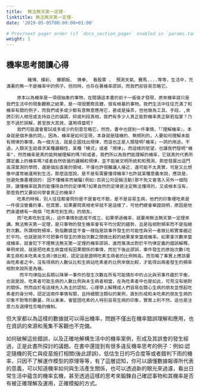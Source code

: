```yaml
---
title:  無法無天第一定理-
linktitle: 無法無天第一定理-
date: '2019-05-05T00:00:00+01:00'

# Prev/next pager order (if `docs_section_pager` enabled in `params.toml`)
weight: 1
---
```


## 機率思考閱讀心得

            賭博、摸彩、 擲銅板、 猜拳、 看股票 、 預測天氣、賽馬....等等，生活中，充滿著的無一不是機率中的例子。但同時，也存在著機率謬誤，而我們卻容易忽略它。
        
        原本以為機率是一項很抽象的事物，在閱讀這本書的前十一張後才發現，原來機率就只是我們生活中的現象觀察之結果，是一項很實際具體，很有根基的事物。我們生活中往往充滿了和機率有關的例子，而我們或多或少都有意無意應用它，甚或是操弄，但他做為工具、手段，,來誘引別人相信或支持自己的論調，抑或判段真相，我們有多少人真正能對機率真正聊若指掌？乃至不過於誤解，甚至放大其效，運用得當呢?
        我們可能還會嘗試或多或少的刻意忽略它。然而，書中也提到一件事情，「『理解機率』，本身就是個矛盾的詞」，因為，機率是如何呈現，本身就是隨機的、無規則的，人要如何理解未能有規律的事情，為一個方法，就是企圖找出規律，而這也正是人類發明｢機率」一詞的用途。不過，人類天生就尋求某種邏輯性，某種「模式」或者「規律」，而這樣的慾望，也讓我們發明"機率"，然而機率是真的能夠被理解的嗎?抑或者，我們所以為我們能理解的機率，它就真的代表所謂定義上的機率嗎?或者自然依循的邏輯和規律，並不能被文明所統和和預測，那麼發展出這門高深莫測的學問，還是個反直覺的領域，不僅也許很難讓人接近，還可能不太真實，可是又比想像中還常被運用到生活。那麼這麼說，是不是有需要懂得機率?也許就某種意義來說，應該是，但避免像書裡說的: 因不懂機率而被騙(例如:百貨公司促銷活動)那不免又會落入另外一個陷阱，讀懂機率就真的能懂得自然的定律嗎?如果自然的定律是注定無法懂得的，又或根本沒有，那麼我們又要如何學會真正的機率?
        吃素的時候，別人往往都會問你是不是會吃不飽，是不是容易生病，他們的印象裡吃素是一件很沒營養的事，但其實，如果要問真相老早就不是這樣了，可他們總會舉證說明，原因是他們身邊總有一兩個「吃素吃到生病」的朋友。
        而｢吃素吃到生病」，這件事情到底成不成立，如果學過機率，就要用無法無天第一定理來講。無法無天第一定理，是只事物的發生機率會有平均分配的趨勢，且是指相對頻率而不是指絕對次數。所謂相對頻率，勢指數據並不會一樣指是該事件發生的可能性與另一者做比較實會趨近於平均，也就是說不可把事件發生的原始次數之間做比較的結果拿來當成機率。如果拿次數來當成機率，就會犯下不理無法無天第一定理的機率謬誤，進而推演出對於平均律定義的錯誤解釋。舉例來說，就是把吃素生病當成有因果關係的事情，而犯下後此謬誤，事件發生的原始次數(吃素生病和未吃素未生病)做比較，認定這是證明吃素生病者的比例稍高。而忽略了事實上應該要由吃素者之中，沒有得病的人數佔比和生病站吃素者的比例來做比較，才能得出兩者發生的頻率相對來說所差為幾。
         而平均律指出長期以降單一事件的發生次數在所有可能情形中的占比與另事件趨於平衡，也就是說，吃素者可能生病的人數比例與未生病者相當，在為吃素者中也是如此，可見沒有絕對的關係。然而由於有這樣先入為主的認知，心理學上解釋成人們容易在關心生病的朋友並想起吃素者的身分時，認定這兩件事情有關，且持續關注類似的案例，直到形成和未吃素的朋友生病的印象不對等的數量，所以漸漸，會堅固吃素的人特別容易生病的印象，實質上則不然。這也是注意力及選擇性忽略的機制。
但大家都以為這樣的數據就可以得出機率，問題不僅出在機率錯誤理解和應用，也在資訊的來源和蒐集不客觀也不完備。

如何破解這些錯誤，以及正確地解構生活中的機率案例，形成及其誤會的發生經過，正是此書所探討的議題。在書中還提到有很多違反機率思考的例子：例如:認定隨機的死亡與疫苗施打相關(後此謬誤)，低估生日的巧合度等或者錯判下雨的機率，只因不了解運作模型的原理等等，有了這層認知，你可以讀懂數據報導所代表的意義，可以知道機率如何與生活產生關係，也可以透過新的眼光來過濾，看出日常生活中蘊含的機率玄機，甚至透過這樣的思考來鍛鍊自己確認事物和其機率是否有被正確理解及運用，正確模擬的方式。

<!---  P.11L --->
<!---  無法無天第三定律，百貨公司促銷活動。 --->
<!--- 把連續發生的兩件事情視為有因果關係牽連而非獨立的。--->
